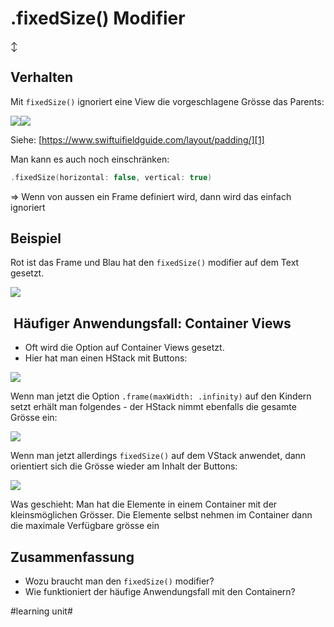 # .fixedSize() Modifier
↕️

## Verhalten
Mit `fixedSize()` ignoriert eine View die vorgeschlagene Grösse das Parents:


![][image-1]![][image-2]

Siehe: [https://www.swiftuifieldguide.com/layout/padding/][1]

  

Man kann es auch noch einschränken:

```swift
.fixedSize(horizontal: false, vertical: true)
```

=\> Wenn von aussen ein Frame definiert wird, dann wird das einfach ignoriert

## Beispiel

Rot ist das Frame und Blau hat den `fixedSize()` modifier auf dem Text gesetzt.

![][image-3]

##  Häufiger Anwendungsfall: Container Views


- Oft wird die Option auf Container Views gesetzt.
- Hier hat man einen HStack mit Buttons:

![][image-4]

Wenn man jetzt die Option `.frame(maxWidth: .infinity)` auf den Kindern setzt erhält man folgendes - der HStack nimmt ebenfalls die gesamte Grösse ein:

![][image-5]

Wenn man jetzt allerdings `fixedSize()` auf dem VStack anwendet, dann orientiert sich die Grösse wieder am Inhalt der Buttons:

![][image-6]

Was geschieht: Man hat die Elemente in einem Container mit der kleinsmöglichen Grösser. Die Elemente selbst nehmen im Container dann die maximale Verfügbare grösse ein

## Zusammenfassung
- Wozu braucht man den `fixedSize()` modifier?
- Wie funktioniert der häufige Anwendungsfall mit den Containern?

[1]:	https://www.swiftuifieldguide.com/layout/padding/

[image-1]:	assets/Bildschirmfoto%202024-03-23%20um%2007.49.33.png
[image-2]:	assets/Bildschirmfoto%202024-03-23%20um%2007.49.42.png
[image-3]:	assets/Bildschirm%C2%ADfoto%202023-05-17%20um%2009.46.14.png
[image-4]:	assets/Bildschirm%C2%ADfoto%202023-05-17%20um%2009.50.31.png
[image-5]:	assets/Bildschirm%C2%ADfoto%202023-05-17%20um%2009.56.06.png
[image-6]:	assets/Bildschirm%C2%ADfoto%202023-05-17%20um%2009.54.54.png

#learning unit#